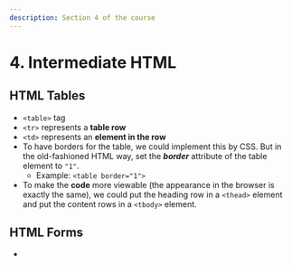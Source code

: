 ```yaml
---
description: Section 4 of the course
---
```


# 4. Intermediate HTML

## HTML Tables

* `<table>` tag
* `<tr>` represents a **table row**
* `<td>` represents an **element in the row**
* To have borders for the table, we could implement this by CSS. But in the old-fashioned HTML way, set the _**border**_ attribute of the table element to `"1"`.
  * Example: `<table border="1">`
* To make the **code** more viewable \(the appearance in the browser is exactly the same\), we could put the heading row in a `<thead>` element and put the content rows in a `<tbody>` element.

## HTML Forms

* 
